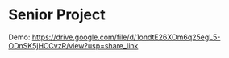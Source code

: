 # Senior Project
Demo: https://drive.google.com/file/d/1ondtE26XOm6q25egL5-ODnSK5jHCCvzR/view?usp=share_link
